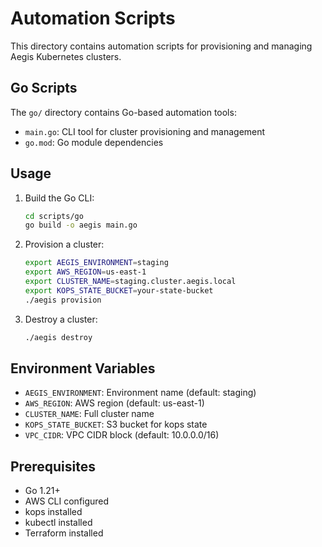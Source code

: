 # Automation Scripts

This directory contains automation scripts for provisioning and managing Aegis Kubernetes clusters.

## Go Scripts

The `go/` directory contains Go-based automation tools:

- `main.go`: CLI tool for cluster provisioning and management
- `go.mod`: Go module dependencies

## Usage

1. Build the Go CLI:
   ```bash
   cd scripts/go
   go build -o aegis main.go
   ```

2. Provision a cluster:
   ```bash
   export AEGIS_ENVIRONMENT=staging
   export AWS_REGION=us-east-1
   export CLUSTER_NAME=staging.cluster.aegis.local
   export KOPS_STATE_BUCKET=your-state-bucket
   ./aegis provision
   ```

3. Destroy a cluster:
   ```bash
   ./aegis destroy
   ```

## Environment Variables

- `AEGIS_ENVIRONMENT`: Environment name (default: staging)
- `AWS_REGION`: AWS region (default: us-east-1)
- `CLUSTER_NAME`: Full cluster name
- `KOPS_STATE_BUCKET`: S3 bucket for kops state
- `VPC_CIDR`: VPC CIDR block (default: 10.0.0.0/16)

## Prerequisites

- Go 1.21+
- AWS CLI configured
- kops installed
- kubectl installed
- Terraform installed